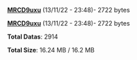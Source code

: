 [**MRCD9uxu**](/data/MRCD9uxu.txt) (13/11/22 - 23:48)- 2722 bytes

[**MRCD9uxu**](/data/MRCD9uxu.txt) (13/11/22 - 23:48)- 2722 bytes

**Total Datas**: 2914

**Total Size**: 16.24 MB / 16.2 MB